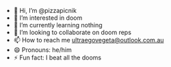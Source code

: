- 👋 Hi, I’m @pizzapicnik
- 👀 I’m interested in doom
- 🌱 I’m currently learning nothing
- 💞️ I’m looking to collaborate on doom reps
- 📫 How to reach me ultraegovegeta@outlook.com.au
- 😄 Pronouns: he/him
- ⚡ Fun fact: I beat all the dooms
